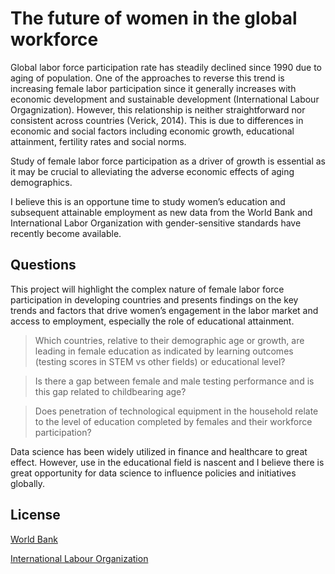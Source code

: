 # The future of women in the global workforce

Global labor force participation rate has steadily declined since 1990 due to aging of population.  One of the approaches to reverse this trend is increasing female labor participation since it generally increases with economic development and sustainable development (International Labour Orgagnization).  However, this relationship is neither straightforward nor consistent across countries (Verick, 2014).  This is due to differences in economic and social factors including economic growth, educational attainment, fertility rates and social norms.  

Study of female labor force participation as a driver of growth is essential as it may be crucial to alleviating the adverse economic effects of aging demographics.

I believe this is an opportune time to study women’s education and subsequent attainable employment as new data from the World Bank and International Labor Organization with gender-sensitive standards have recently become available.  


## Questions
This project will highlight the complex nature of female labor force participation in developing countries and presents findings on the key trends and factors that drive women’s engagement in the labor market and access to employment, especially the role of educational attainment.
 
> Which countries, relative to their demographic age or growth, are leading in female education as indicated by learning outcomes (testing scores in STEM vs other fields) or educational level?  

> Is there a gap between female and male testing performance and is this gap related to childbearing age?  

> Does penetration of technological equipment in the household relate to the level of education completed by females and their workforce participation?


Data science has been widely utilized in finance and healthcare to great effect.  However, use in the educational field is nascent and I believe there is great opportunity for data science to influence policies and initiatives globally.

License
----

[World Bank](https://datatopics.worldbank.org/education/)

[International Labour Organization](https://ilostat.ilo.org/topics/women/)
